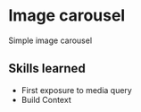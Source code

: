 # Image carousel    

Simple image carousel

## Skills learned

- First exposure to media query
- Build Context
